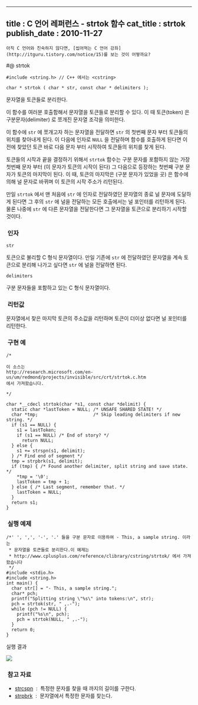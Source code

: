 ----------------
title : C 언어 레퍼런스 - strtok 함수
cat_title :  strtok
publish_date : 2010-11-27
--------------



```warning
아직 C 언어와 친숙하지 않다면, [씹어먹는 C 언어 강좌](http://itguru.tistory.com/notice/15)를 보는 것이 어떻까요?

```

#@ strtok

```info-format
#include <string.h> // C++ 에서는 <cstring>

char * strtok ( char * str, const char * delimiters );
```

문자열을 토큰들로 분리한다.

이 함수를 여러분 호출함해서 문자열을 토큰들로 분리할 수 있다. 이 때 토큰(token) 은 구분문자(delimiter) 로 쪼개진 문자열 조각을 의미한다.

이 함수에 `str` 에 쪼개고자 하는 문자열을 전달하면 `str` 의 첫번째 문자 부터 토큰들의 위치를 찾아내게 된다. 이 다음에 인자로 `NULL` 을 전달하며 함수를 호출하게 된다면 이전에 찾았던 토큰 바로 다음 문자 부터 시작하여 토큰들의 위치를 찾게 된다.

토큰들의 시작과 끝을 결정하기 위해서 `strtok` 함수는 구분 문자를 포함하지 않는 가장 첫번째 문자 부터 (이 문자가 토큰의 시작이 된다) 그 다음으로 등장하는 첫번째 구분 문자가 토큰의 마지막이 된다. 이 때, 토큰의 마지막은 (구분 문자가 있었을 곳) 은 함수에 의해 널 문자로 바뀌며 이 토큰의 시작 주소가 리턴된다.

만일 `strtok` 에서 맨 처음에 `str` 에 인자로 전달하였던 문자열의 종료 널 문자에 도달하게 된다면 그 후의 `str` 에 널을 전달하는 모든 호출에서는 널 포인터를 리턴하게 된다. 물론 나중에 `str` 에 다른 문자열을 전달한다면 그 문자열을 토큰으로 분리하기 시작할 것이다.



###  인자

`str`

토큰으로 불리할 C 형식 문자열이다. 만일 기존에 `str` 에 전달하였던 문자열을 계속 토큰으로 분리해 나가고 싶다면 `str` 에 널을 전달하면 된다.

`delimiters`

구분 문자들을 포함하고 있는 C 형식 문자열이다.



###  리턴값




문자열에서 찾은 마지막 토큰의 주소값을 리턴하며 토큰이 더이상 없다면 널 포인터를 리턴한다.



###  구현 예


```cpp-formatted
/*

이 소스는
http://research.microsoft.com/en-us/um/redmond/projects/invisible/src/crt/strtok.c.htm
에서 가져왔습니다.

*/

char *__cdecl strtok(char *s1, const char *delimit) {
  static char *lastToken = NULL; /* UNSAFE SHARED STATE! */
  char *tmp;                     /* Skip leading delimiters if new string. */
  if (s1 == NULL) {
    s1 = lastToken;
    if (s1 == NULL) /* End of story? */
      return NULL;
  } else {
    s1 += strspn(s1, delimit);
  } /* Find end of segment */
  tmp = strpbrk(s1, delimit);
  if (tmp) { /* Found another delimiter, split string and save state. */
    *tmp = '\0';
    lastToken = tmp + 1;
  } else { /* Last segment, remember that. */
    lastToken = NULL;
  }
  return s1;
}
```




###  실행 예제


```cpp-formatted
/*' ', ',', '-', '.' 들을 구분 문자로 이용하여 - This, a sample string. 이라는
 * 문자열을 토큰들로 분리한다.이 예제는
 * http://www.cplusplus.com/reference/clibrary/cstring/strtok/ 에서 가져왔습니다
 */
#include <stdio.h>
#include <string.h>
int main() {
  char str[] = "- This, a sample string.";
  char* pch;
  printf("Splitting string \"%s\" into tokens:\n", str);
  pch = strtok(str, " ,.-");
  while (pch != NULL) {
    printf("%s\n", pch);
    pch = strtok(NULL, " ,.-");
  }
  return 0;
}
```


실행 결과


![](http://img1.daumcdn.net/thumb/R1920x0/?fname=http%3A%2F%2Fcfile30.uf.tistory.com%2Fimage%2F1415910C4CF0E82149948F)




###  참고 자료
* [strcspn](http://itguru.tistory.com/94)  :  특정한 문자를 찾을 때 까지의 길이를 구한다.
* [strpbrk](http://itguru.tistory.com/95)  :  문자열에서 특정한 문자를 찾는다.